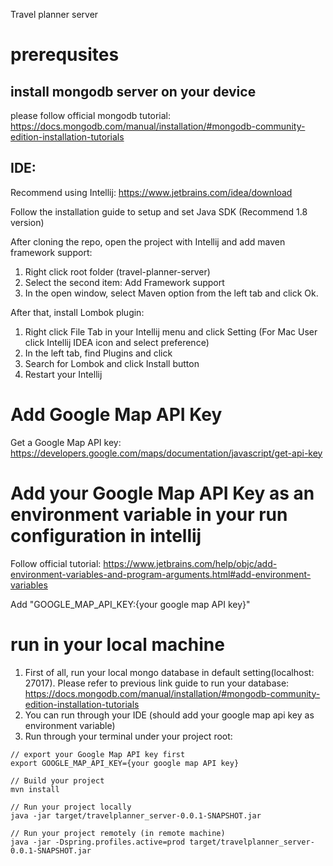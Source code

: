 Travel planner server

# prerequsites
## install mongodb server on your device
please follow official mongodb tutorial:
https://docs.mongodb.com/manual/installation/#mongodb-community-edition-installation-tutorials

## IDE: 
Recommend using Intellij: https://www.jetbrains.com/idea/download

Follow the installation guide to setup and set Java SDK (Recommend 1.8 version)

After cloning the repo, open the project with Intellij and add maven framework support:

1. Right click root folder (travel-planner-server)
2. Select the second item: Add Framework support
3. In the open window, select Maven option from the left tab and click Ok.

After that, install Lombok plugin:

1. Right click File Tab in your Intellij menu and click Setting (For Mac User click Intellij IDEA icon and select preference)
2. In the left tab, find Plugins and click
3. Search for Lombok and click Install button
4. Restart your Intellij

# Add Google Map API Key
Get a Google Map API key: https://developers.google.com/maps/documentation/javascript/get-api-key


# Add your Google Map API Key as an environment variable in your run configuration in intellij
Follow official tutorial: https://www.jetbrains.com/help/objc/add-environment-variables-and-program-arguments.html#add-environment-variables

Add "GOOGLE_MAP_API_KEY:{your google map API key}"

# run in your local machine
1. First of all, run your local mongo database in default setting(localhost: 27017). Please refer to previous link guide to run your database: https://docs.mongodb.com/manual/installation/#mongodb-community-edition-installation-tutorials
2. You can run through your IDE (should add your google map api key as environment variable)
3. Run through your terminal under your project root: 
```shell script
// export your Google Map API key first
export GOOGLE_MAP_API_KEY={your google map API key}

// Build your project
mvn install

// Run your project locally
java -jar target/travelplanner_server-0.0.1-SNAPSHOT.jar

// Run your project remotely (in remote machine)
java -jar -Dspring.profiles.active=prod target/travelplanner_server-0.0.1-SNAPSHOT.jar

```

